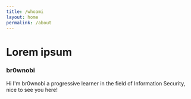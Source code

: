 ```yaml
---
title: /whoami
layout: home
permalink: /about
---
```


# Lorem ipsum
### br0wnobi

Hi I'm br0wnobi a progressive learner in the field of Information Security, nice to see you here!